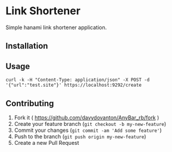 # Link Shortener

Simple hanami link shortener application.

## Installation

## Usage

```
curl -k -H "Content-Type: application/json" -X POST -d '{"url":"test.site"}' https://localhost:9292/create
```

## Contributing
1. Fork it ( https://github.com/davydovanton/AnyBar_rb/fork )
2. Create your feature branch (`git checkout -b my-new-feature`)
3. Commit your changes (`git commit -am 'Add some feature'`)
4. Push to the branch (`git push origin my-new-feature`)
5. Create a new Pull Request
